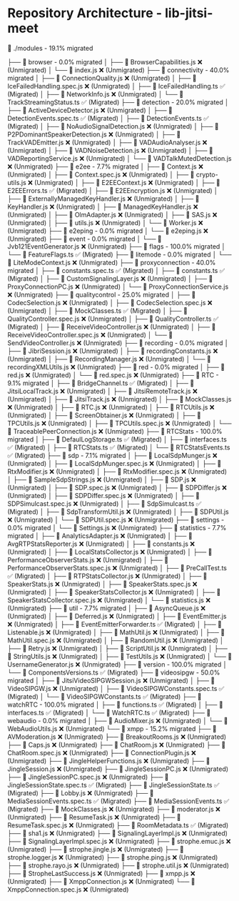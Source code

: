 # Repository Architecture - lib-jitsi-meet

📂 ./modules - 19.1% migrated

├── 📂 browser - 0.0% migrated
│   ├── 📜 BrowserCapabilities.js ❌ (Unmigrated)
│   └── 📜 index.js ❌ (Unmigrated)
├── 📂 connectivity - 40.0% migrated
│   ├── 📜 ConnectionQuality.js ❌ (Unmigrated)
│   ├── 📜 IceFailedHandling.spec.js ❌ (Unmigrated)
│   ├── 📜 IceFailedHandling.ts ✅ (Migrated)
│   ├── 📜 NetworkInfo.js ❌ (Unmigrated)
│   └── 📜 TrackStreamingStatus.ts ✅ (Migrated)
├── 📂 detection - 20.0% migrated
│   ├── 📜 ActiveDeviceDetector.js ❌ (Unmigrated)
│   ├── 📜 DetectionEvents.spec.ts ✅ (Migrated)
│   ├── 📜 DetectionEvents.ts ✅ (Migrated)
│   ├── 📜 NoAudioSignalDetection.js ❌ (Unmigrated)
│   ├── 📜 P2PDominantSpeakerDetection.js ❌ (Unmigrated)
│   ├── 📜 TrackVADEmitter.js ❌ (Unmigrated)
│   ├── 📜 VADAudioAnalyser.js ❌ (Unmigrated)
│   ├── 📜 VADNoiseDetection.js ❌ (Unmigrated)
│   ├── 📜 VADReportingService.js ❌ (Unmigrated)
│   └── 📜 VADTalkMutedDetection.js ❌ (Unmigrated)
├── 📂 e2ee - 7.7% migrated
│   ├── 📜 Context.js ❌ (Unmigrated)
│   ├── 📜 Context.spec.js ❌ (Unmigrated)
│   ├── 📜 crypto-utils.js ❌ (Unmigrated)
│   ├── 📜 E2EEContext.js ❌ (Unmigrated)
│   ├── 📜 E2EEErrors.ts ✅ (Migrated)
│   ├── 📜 E2EEncryption.js ❌ (Unmigrated)
│   ├── 📜 ExternallyManagedKeyHandler.js ❌ (Unmigrated)
│   ├── 📜 KeyHandler.js ❌ (Unmigrated)
│   ├── 📜 ManagedKeyHandler.js ❌ (Unmigrated)
│   ├── 📜 OlmAdapter.js ❌ (Unmigrated)
│   ├── 📜 SAS.js ❌ (Unmigrated)
│   ├── 📜 utils.js ❌ (Unmigrated)
│   └── 📜 Worker.js ❌ (Unmigrated)
├── 📂 e2eping - 0.0% migrated
│   └── 📜 e2eping.js ❌ (Unmigrated)
├── 📂 event - 0.0% migrated
│   └── 📜 Jvb121EventGenerator.js ❌ (Unmigrated)
├── 📂 flags - 100.0% migrated
│   └── 📜 FeatureFlags.ts ✅ (Migrated)
├── 📂 litemode - 0.0% migrated
│   └── 📜 LiteModeContext.js ❌ (Unmigrated)
├── 📂 proxyconnection - 40.0% migrated
│   ├── 📜 constants.spec.ts ✅ (Migrated)
│   ├── 📜 constants.ts ✅ (Migrated)
│   ├── 📜 CustomSignalingLayer.js ❌ (Unmigrated)
│   ├── 📜 ProxyConnectionPC.js ❌ (Unmigrated)
│   └── 📜 ProxyConnectionService.js ❌ (Unmigrated)
├── 📂 qualitycontrol - 25.0% migrated
│   ├── 📜 CodecSelection.js ❌ (Unmigrated)
│   ├── 📜 CodecSelection.spec.js ❌ (Unmigrated)
│   ├── 📜 MockClasses.ts ✅ (Migrated)
│   ├── 📜 QualityController.spec.js ❌ (Unmigrated)
│   ├── 📜 QualityController.ts ✅ (Migrated)
│   ├── 📜 ReceiveVideoController.js ❌ (Unmigrated)
│   ├── 📜 ReceiveVideoController.spec.js ❌ (Unmigrated)
│   └── 📜 SendVideoController.js ❌ (Unmigrated)
├── 📂 recording - 0.0% migrated
│   ├── 📜 JibriSession.js ❌ (Unmigrated)
│   ├── 📜 recordingConstants.js ❌ (Unmigrated)
│   ├── 📜 RecordingManager.js ❌ (Unmigrated)
│   └── 📜 recordingXMLUtils.js ❌ (Unmigrated)
├── 📂 red - 0.0% migrated
│   ├── 📜 red.js ❌ (Unmigrated)
│   └── 📜 red.spec.js ❌ (Unmigrated)
├── 📂 RTC - 9.1% migrated
│   ├── 📜 BridgeChannel.ts ✅ (Migrated)
│   ├── 📜 JitsiLocalTrack.js ❌ (Unmigrated)
│   ├── 📜 JitsiRemoteTrack.js ❌ (Unmigrated)
│   ├── 📜 JitsiTrack.js ❌ (Unmigrated)
│   ├── 📜 MockClasses.js ❌ (Unmigrated)
│   ├── 📜 RTC.js ❌ (Unmigrated)
│   ├── 📜 RTCUtils.js ❌ (Unmigrated)
│   ├── 📜 ScreenObtainer.js ❌ (Unmigrated)
│   ├── 📜 TPCUtils.js ❌ (Unmigrated)
│   ├── 📜 TPCUtils.spec.js ❌ (Unmigrated)
│   └── 📜 TraceablePeerConnection.js ❌ (Unmigrated)
├── 📂 RTCStats - 100.0% migrated
│   ├── 📜 DefaulLogStorage.ts ✅ (Migrated)
│   ├── 📜 interfaces.ts ✅ (Migrated)
│   ├── 📜 RTCStats.ts ✅ (Migrated)
│   └── 📜 RTCStatsEvents.ts ✅ (Migrated)
├── 📂 sdp - 7.1% migrated
│   ├── 📜 LocalSdpMunger.js ❌ (Unmigrated)
│   ├── 📜 LocalSdpMunger.spec.js ❌ (Unmigrated)
│   ├── 📜 RtxModifier.js ❌ (Unmigrated)
│   ├── 📜 RtxModifier.spec.js ❌ (Unmigrated)
│   ├── 📜 SampleSdpStrings.js ❌ (Unmigrated)
│   ├── 📜 SDP.js ❌ (Unmigrated)
│   ├── 📜 SDP.spec.js ❌ (Unmigrated)
│   ├── 📜 SDPDiffer.js ❌ (Unmigrated)
│   ├── 📜 SDPDiffer.spec.js ❌ (Unmigrated)
│   ├── 📜 SDPSimulcast.spec.js ❌ (Unmigrated)
│   ├── 📜 SdpSimulcast.ts ✅ (Migrated)
│   ├── 📜 SdpTransformUtil.js ❌ (Unmigrated)
│   ├── 📜 SDPUtil.js ❌ (Unmigrated)
│   └── 📜 SDPUtil.spec.js ❌ (Unmigrated)
├── 📂 settings - 0.0% migrated
│   └── 📜 Settings.js ❌ (Unmigrated)
├── 📂 statistics - 7.7% migrated
│   ├── 📜 AnalyticsAdapter.js ❌ (Unmigrated)
│   ├── 📜 AvgRTPStatsReporter.js ❌ (Unmigrated)
│   ├── 📜 constants.js ❌ (Unmigrated)
│   ├── 📜 LocalStatsCollector.js ❌ (Unmigrated)
│   ├── 📜 PerformanceObserverStats.js ❌ (Unmigrated)
│   ├── 📜 PerformanceObserverStats.spec.js ❌ (Unmigrated)
│   ├── 📜 PreCallTest.ts ✅ (Migrated)
│   ├── 📜 RTPStatsCollector.js ❌ (Unmigrated)
│   ├── 📜 SpeakerStats.js ❌ (Unmigrated)
│   ├── 📜 SpeakerStats.spec.js ❌ (Unmigrated)
│   ├── 📜 SpeakerStatsCollector.js ❌ (Unmigrated)
│   ├── 📜 SpeakerStatsCollector.spec.js ❌ (Unmigrated)
│   └── 📜 statistics.js ❌ (Unmigrated)
├── 📂 util - 7.7% migrated
│   ├── 📜 AsyncQueue.js ❌ (Unmigrated)
│   ├── 📜 Deferred.js ❌ (Unmigrated)
│   ├── 📜 EventEmitter.js ❌ (Unmigrated)
│   ├── 📜 EventEmitterForwarder.ts ✅ (Migrated)
│   ├── 📜 Listenable.js ❌ (Unmigrated)
│   ├── 📜 MathUtil.js ❌ (Unmigrated)
│   ├── 📜 MathUtil.spec.js ❌ (Unmigrated)
│   ├── 📜 RandomUtil.js ❌ (Unmigrated)
│   ├── 📜 Retry.js ❌ (Unmigrated)
│   ├── 📜 ScriptUtil.js ❌ (Unmigrated)
│   ├── 📜 StringUtils.js ❌ (Unmigrated)
│   ├── 📜 TestUtils.js ❌ (Unmigrated)
│   └── 📜 UsernameGenerator.js ❌ (Unmigrated)
├── 📂 version - 100.0% migrated
│   └── 📜 ComponentsVersions.ts ✅ (Migrated)
├── 📂 videosipgw - 50.0% migrated
│   ├── 📜 JitsiVideoSIPGWSession.js ❌ (Unmigrated)
│   ├── 📜 VideoSIPGW.js ❌ (Unmigrated)
│   ├── 📜 VideoSIPGWConstants.spec.ts ✅ (Migrated)
│   └── 📜 VideoSIPGWConstants.ts ✅ (Migrated)
├── 📂 watchRTC - 100.0% migrated
│   ├── 📜 functions.ts ✅ (Migrated)
│   ├── 📜 interfaces.ts ✅ (Migrated)
│   └── 📜 WatchRTC.ts ✅ (Migrated)
├── 📂 webaudio - 0.0% migrated
│   ├── 📜 AudioMixer.js ❌ (Unmigrated)
│   └── 📜 WebAudioUtils.js ❌ (Unmigrated)
└── 📂 xmpp - 15.2% migrated
    ├── 📜 AVModeration.js ❌ (Unmigrated)
    ├── 📜 BreakoutRooms.js ❌ (Unmigrated)
    ├── 📜 Caps.js ❌ (Unmigrated)
    ├── 📜 ChatRoom.js ❌ (Unmigrated)
    ├── 📜 ChatRoom.spec.js ❌ (Unmigrated)
    ├── 📜 ConnectionPlugin.js ❌ (Unmigrated)
    ├── 📜 JingleHelperFunctions.js ❌ (Unmigrated)
    ├── 📜 JingleSession.js ❌ (Unmigrated)
    ├── 📜 JingleSessionPC.js ❌ (Unmigrated)
    ├── 📜 JingleSessionPC.spec.js ❌ (Unmigrated)
    ├── 📜 JingleSessionState.spec.ts ✅ (Migrated)
    ├── 📜 JingleSessionState.ts ✅ (Migrated)
    ├── 📜 Lobby.js ❌ (Unmigrated)
    ├── 📜 MediaSessionEvents.spec.ts ✅ (Migrated)
    ├── 📜 MediaSessionEvents.ts ✅ (Migrated)
    ├── 📜 MockClasses.js ❌ (Unmigrated)
    ├── 📜 moderator.js ❌ (Unmigrated)
    ├── 📜 ResumeTask.js ❌ (Unmigrated)
    ├── 📜 ResumeTask.spec.js ❌ (Unmigrated)
    ├── 📜 RoomMetadata.ts ✅ (Migrated)
    ├── 📜 sha1.js ❌ (Unmigrated)
    ├── 📜 SignalingLayerImpl.js ❌ (Unmigrated)
    ├── 📜 SignalingLayerImpl.spec.js ❌ (Unmigrated)
    ├── 📜 strophe.emuc.js ❌ (Unmigrated)
    ├── 📜 strophe.jingle.js ❌ (Unmigrated)
    ├── 📜 strophe.logger.js ❌ (Unmigrated)
    ├── 📜 strophe.ping.js ❌ (Unmigrated)
    ├── 📜 strophe.rayo.js ❌ (Unmigrated)
    ├── 📜 strophe.util.js ❌ (Unmigrated)
    ├── 📜 StropheLastSuccess.js ❌ (Unmigrated)
    ├── 📜 xmpp.js ❌ (Unmigrated)
    ├── 📜 XmppConnection.js ❌ (Unmigrated)
    └── 📜 XmppConnection.spec.js ❌ (Unmigrated)
